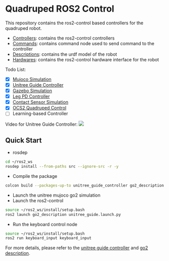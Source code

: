 # Quadruped ROS2 Control

This repository contains the ros2-control based controllers for the quadruped robot. 
* [Controllers](controllers): contains the ros2-control controllers 
* [Commands](commands): contains command node used to send command to the controller
* [Descriptions](descriptions): contains the urdf model of the robot
* [Hardwares](hardwares): contains the ros2-control hardware interface for the robot

Todo List:
- [x] [Mujoco Simulation](hardwares/hardware_unitree_mujoco)
- [x] [Unitree Guide Controller](controllers/unitree_guide_controller)
- [x] [Gazebo Simulation](descriptions/quadruped_gazebo)
- [x] [Leg PD Controller](controllers/leg_pd_controller)
- [x] [Contact Sensor Simulation](https://github.com/legubiao/unitree_mujoco)
- [x] [OCS2 Quadruped Control](controllers/ocs2_quadruped_controller)
- [ ] Learning-based Controller

Video for Unitree Guide Controller:
[![](http://i1.hdslb.com/bfs/archive/310e6208920985ac43015b2da31c01ec15e2c5f9.jpg)](https://www.bilibili.com/video/BV1aJbAeZEuo/)



## Quick Start
* rosdep
```bash
cd ~/ros2_ws
rosdep install --from-paths src --ignore-src -r -y
```
* Compile the package
```bash
colcon build --packages-up-to unitree_guide_controller go2_description keyboard_input hardware_unitree_mujoco
```
* Launch the unitree mujoco go2 simulation
* Launch the ros2-control
```bash
source ~/ros2_ws/install/setup.bash
ros2 launch go2_description unitree_guide.launch.py
```
* Run the keyboard control node
```bash
source ~/ros2_ws/install/setup.bash
ros2 run keyboard_input keyboard_input
```
For more details, please refer to the [unitree guide controller](controllers/unitree_guide_controller/) and [go2 description](descriptions/unitree/go2_description/).
